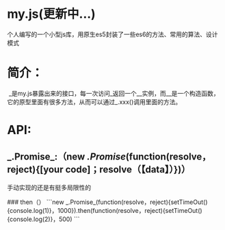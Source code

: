 # my.js(更新中...)
个人编写的一个小型js库，用原生es5封装了一些es6的方法、常用的算法、设计模式
# 简介：
  \_是my.js暴露出来的接口，每一次访问_返回一个__实例，而__是一个构造函数，它的原型里面有很多方法，从而可以通过_.xxx()调用里面的方法。
# API:
 ## \_.Promise_:（new _.Promise_(function(resolve，reject){[your code]；resolve（【data】）})）
 <p>手动实现的还是有挺多局限性的</p>
### then（）
 ```new _.Promise_(function(resolve，reject){setTimeOut(){console.log(1)}，1000}).then(function(resolve，reject){setTimeOut(){console.log(2)}，500)
```
